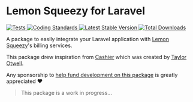 # Lemon Squeezy for Laravel

<a href="https://github.com/lmsqueezy/laravel/actions">
    <img src="https://github.com/lmsqueezy/laravel/actions/workflows/tests.yml/badge.svg" alt="Tests">
</a>
<a href="https://github.com/lmsqueezy/laravel/actions/workflows/coding-standards.yml">
    <img src="https://github.com/lmsqueezy/laravel/actions/workflows/coding-standards.yml/badge.svg" alt="Coding Standards" />
</a>
<a href="https://packagist.org/packages/lmsqueezy/laravel">
    <img src="https://img.shields.io/packagist/v/lmsqueezy/laravel" alt="Latest Stable Version">
</a>
<a href="https://packagist.org/packages/lmsqueezy/laravel">
    <img src="https://img.shields.io/packagist/dt/lmsqueezy/laravel" alt="Total Downloads">
</a>

A package to easily integrate your Laravel application with [Lemon Squeezy](https://www.lemonsqueezy.com/)'s billing services.

This package drew inspiration from [Cashier](https://github.com/laravel/cashier-stripe) which was created by [Taylor Otwell](https://twitter.com/taylorotwell).

Any sponsorship to [help fund development on this package](https://github.com/sponsors/driesvints) is greatly appreciated ❤️

> This package is a work in progress...
